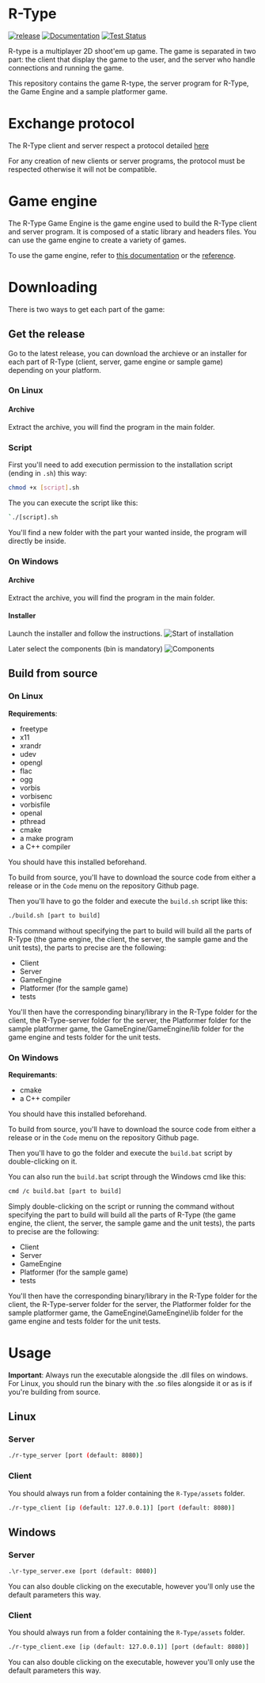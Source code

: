 # R-Type

[![release](https://img.shields.io/github/v/release/Dwozy/R-Type?sort=semver)](https://github.com/Dwozy/R-Type/releases)
[![Documentation](https://img.shields.io/static/v1?label=Documentation&message=reference&color=blue)](https://dwozy.github.io/R-Type/)
[![Test Status](https://github.com/Dwozy/R-Type/workflows/Actions/badge.svg)](https://github.com/Dwozy/R-Type/actions?query=workflow%3ATests)

R-type is a multiplayer 2D shoot'em up game. The game is separated in two part: the client that display the game to the user, and the server who handle connections and running the game.

This repository contains the game R-type, the server program for R-Type, the Game Engine and a sample platformer game.

# Exchange protocol

The R-Type client and server respect a protocol detailed [here](docs/Protocol.md)

For any creation of new clients or server programs, the protocol must be respected otherwise it will not be compatible.

# Game engine

The R-Type Game Engine is the game engine used to build the R-Type client and server program. It is composed of a static library and headers files. You can use the game engine to create a variety of games.

To use the game engine, refer to [this documentation](docs/GameEngine.md) or the [reference](https://dwozy.github.io/R-Type/namespaceGameEngine.html).

# Downloading
There is two ways to get each part of the game:

## Get the release
Go to the latest release, you can download the archieve or an installer for each part of R-Type (client, server, game engine or sample game) depending on your platform.

### On Linux

#### Archive
Extract the archive, you will find the program in the main folder.

### Script
First you'll need to add execution permission to the installation script (ending in `.sh`) this way:
```bash
chmod +x [script].sh
```

The you can execute the script like this:
```bash
`./[script].sh
```

You'll find a new folder with the part your wanted inside, the program will directly be inside.

### On Windows

#### Archive
Extract the archive, you will find the program in the main folder.

#### Installer
Launch the installer and follow the instructions.
![Start of installation](readme_assets/Installer_start.png "Start of installation")

Later select the components (bin is mandatory)
![Components](readme_assets/Installer_component.png "Make sure bin is selected")

## Build from source

### On Linux

**Requirements**:
 - freetype
 - x11
 - xrandr
 - udev
 - opengl
 - flac
 - ogg
 - vorbis
 - vorbisenc
 - vorbisfile
 - openal
 - pthread
 - cmake
 - a make program
 - a C++ compiler

You should have this installed beforehand.

To build from source, you'll have to download the source code from either a release or in the `Code` menu on the repository Github page.

Then you'll have to go the folder and execute the `build.sh` script like this:
```bash
./build.sh [part to build]
```

This command without specifying the part to build will build all the parts of R-Type (the game engine, the client, the server, the sample game and the unit tests), the parts to precise are the following:
 - Client
 - Server
 - GameEngine
 - Platformer (for the sample game)
 - tests

You'll then have the corresponding binary/library in the R-Type folder for the client, the R-Type-server folder for the server, the Platformer folder for the sample platformer game, the GameEngine/GameEngine/lib folder for the game engine and tests folder for the unit tests.

### On Windows

**Requiremants**:
 - cmake
 - a C++ compiler

You should have this installed beforehand.

To build from source, you'll have to download the source code from either a release or in the `Code` menu on the repository Github page.

Then you'll have to go the folder and execute the `build.bat` script by double-clicking on it.

You can also run the `build.bat` script through the Windows cmd like this:
```bash
cmd /c build.bat [part to build]
```

Simply double-clicking on the script or running the command without specifying the part to build will build all the parts of R-Type (the game engine, the client, the server, the sample game and the unit tests), the parts to precise are the following:
 - Client
 - Server
 - GameEngine
 - Platformer (for the sample game)
 - tests

You'll then have the corresponding binary/library in the R-Type folder for the client, the R-Type-server folder for the server, the Platformer folder for the sample platformer game, the GameEngine\GameEngine\lib folder for the game engine and tests folder for the unit tests.

# Usage
**Important**: Always run the executable alongside the .dll files on windows. For Linux, you should run the binary with the .so files alongside it or as is if you're building from source.

## Linux
### Server
```bash
./r-type_server [port (default: 8080)]
```
### Client
You should always run from a folder containing the `R-Type/assets` folder.
```bash
./r-type_client [ip (default: 127.0.0.1)] [port (default: 8080)]
```

## Windows
### Server
```cmd
.\r-type_server.exe [port (default: 8080)]
```
You can also double clicking on the executable, however you'll only use the default parameters this way.
### Client
You should always run from a folder containing the `R-Type/assets` folder.
```cmd
./r-type_client.exe [ip (default: 127.0.0.1)] [port (default: 8080)]
```
You can also double clicking on the executable, however you'll only use the default parameters this way.
